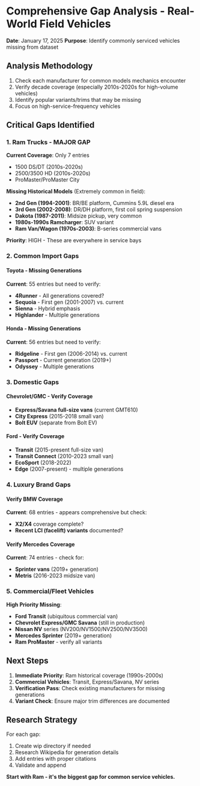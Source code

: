 # Comprehensive Gap Analysis - Real-World Field Vehicles
**Date**: January 17, 2025
**Purpose**: Identify commonly serviced vehicles missing from dataset

## Analysis Methodology
1. Check each manufacturer for common models mechanics encounter
2. Verify decade coverage (especially 2010s-2020s for high-volume vehicles)
3. Identify popular variants/trims that may be missing
4. Focus on high-service-frequency vehicles

## Critical Gaps Identified

### 1. Ram Trucks - MAJOR GAP
**Current Coverage**: Only 7 entries
- 1500 DS/DT (2010s-2020s)
- 2500/3500 HD (2010s-2020s)
- ProMaster/ProMaster City

**Missing Historical Models** (Extremely common in field):
- **2nd Gen (1994-2001)**: BR/BE platform, Cummins 5.9L diesel era
- **3rd Gen (2002-2008)**: DR/DH platform, first coil spring suspension
- **Dakota (1987-2011)**: Midsize pickup, very common
- **1980s-1990s Ramcharger**: SUV variant
- **Ram Van/Wagon (1970s-2003)**: B-series commercial vans

**Priority**: HIGH - These are everywhere in service bays

### 2. Common Import Gaps

#### Toyota - Missing Generations
**Current**: 55 entries but need to verify:
- **4Runner** - All generations covered?
- **Sequoia** - First gen (2001-2007) vs. current
- **Sienna** - Hybrid emphasis
- **Highlander** - Multiple generations

#### Honda - Missing Generations
**Current**: 56 entries but need to verify:
- **Ridgeline** - First gen (2006-2014) vs. current
- **Passport** - Current generation (2019+)
- **Odyssey** - Multiple generations

### 3. Domestic Gaps

#### Chevrolet/GMC - Verify Coverage
- **Express/Savana full-size vans** (current GMT610)
- **City Express** (2015-2018 small van)
- **Bolt EUV** (separate from Bolt EV)

#### Ford - Verify Coverage  
- **Transit** (2015-present full-size van)
- **Transit Connect** (2010-2023 small van)
- **EcoSport** (2018-2022)
- **Edge** (2007-present) - multiple generations

### 4. Luxury Brand Gaps

#### Verify BMW Coverage
**Current**: 68 entries - appears comprehensive but check:
- **X2/X4** coverage complete?
- **Recent LCI (facelift) variants** documented?

#### Verify Mercedes Coverage  
**Current**: 74 entries - check for:
- **Sprinter vans** (2019+ generation)
- **Metris** (2016-2023 midsize van)

### 5. Commercial/Fleet Vehicles

**High Priority Missing**:
- **Ford Transit** (ubiquitous commercial van)
- **Chevrolet Express/GMC Savana** (still in production)
- **Nissan NV** series (NV200/NV1500/NV2500/NV3500)
- **Mercedes Sprinter** (2019+ generation)
- **Ram ProMaster** - verify all variants

## Next Steps

1. **Immediate Priority**: Ram historical coverage (1990s-2000s)
2. **Commercial Vehicles**: Transit, Express/Savana, NV series
3. **Verification Pass**: Check existing manufacturers for missing generations
4. **Variant Check**: Ensure major trim differences are documented

## Research Strategy

For each gap:
1. Create wip directory if needed
2. Research Wikipedia for generation details
3. Add entries with proper citations
4. Validate and append

**Start with Ram - it's the biggest gap for common service vehicles.**
